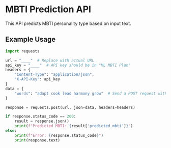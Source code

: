 # MBTI Prediction API

This API predicts MBTI personality type based on input text.

## Example Usage

```python
import requests

url = "____"  # Replace with actual URL
api_key = "____"  # API key should be in "ML MBTI Plan"
headers = {
    "Content-Type": "application/json",
    "X-API-Key": api_key
}
data = {
    "words": "adapt cook lead harmony grow"  # Send a POST request with a JSON body containing the "words" key
}

response = requests.post(url, json=data, headers=headers)

if response.status_code == 200:
    result = response.json()
    print(f"Predicted MBTI: {result['predicted_mbti']}")
else:
    print(f"Error: {response.status_code}")
    print(response.text)
